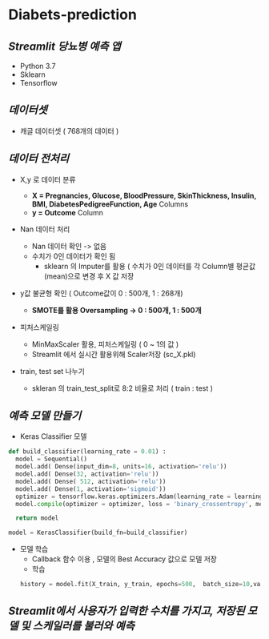 # Diabets-prediction      



## _Streamlit 당뇨병 예측 앱_


- Python 3.7
- Sklearn
- Tensorflow   
   
      
         
## _데이터셋_
- 캐글 데이터셋 ( 768개의 데이터 )   

## _데이터 전처리_   
- X,y 로 데이터 분류
  - **X = Pregnancies, Glucose, BloodPressure, SkinThickness, Insulin, BMI, DiabetesPedigreeFunction, Age** Columns
  - **y = Outcome** Column

- Nan 데이터 처리
  - Nan 데이터 확인 -> 없음
  - 수치가 0인 데이터가 확인 됨 
    - sklearn 의 Imputer를 활용 ( 수치가 0인 데이터를 각 Column별 평균값(mean)으로 변경 후 X 값 저장
 
- y값 불균형 확인 ( Outcome값이 0 : 500개,  1 : 268개) 
  - **SMOTE를 활용 Oversampling -> 0 : 500개, 1 : 500개**
 
- 피처스케일링
  - MinMaxScaler 활용, 피처스케일링 ( 0 ~ 1의 값 )
  - Streamlit 에서 실시간 활용위해 Scaler저장 (sc_X.pkl)
  
- train, test set 나누기
  - skleran 의 train_test_split로 8:2 비율로 처리 ( train : test )


## _예측 모델 만들기_

- Keras Classifier 모델 
```python
def build_classifier(learning_rate = 0.01) :
  model = Sequential()
  model.add( Dense(input_dim=8, units=16, activation='relu'))
  model.add( Dense(32, activation='relu'))
  model.add( Dense( 512, activation='relu'))
  model.add( Dense(1, activation='sigmoid'))
  optimizer = tensorflow.keras.optimizers.Adam(learning_rate = learning_rate)
  model.compile(optimizer = optimizer, loss = 'binary_crossentropy', metrics='accuracy')

  return model
```

```python
model = KerasClassifier(build_fn=build_classifier)
```

- 모델 학습 
  - Callback 함수 이용 , 모델의 Best Accuracy 값으로 모델 저장
  - 학습 
  ```python
  history = model.fit(X_train, y_train, epochs=500,  batch_size=10,validation_data=(X_test, y_test), callbacks=cp )
  ```
  

  
## **_Streamlit에서 사용자가 입력한 수치를 가지고, 저장된 모델 및 스케일러를 불러와 예측_**

  
  
  





 






